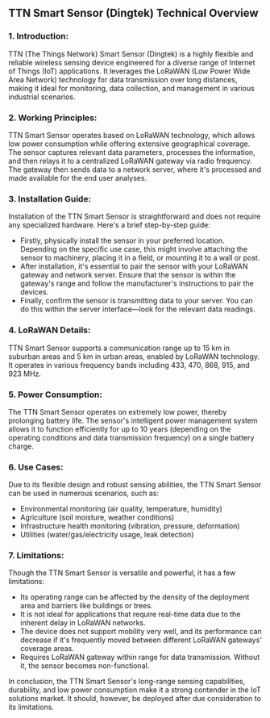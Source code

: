 ## TTN Smart Sensor (Dingtek) Technical Overview

### 1. Introduction:
TTN (The Things Network) Smart Sensor (Dingtek) is a highly flexible and reliable wireless sensing device engineered for a diverse range of Internet of Things (IoT) applications. It leverages the LoRaWAN (Low Power Wide Area Network) technology for data transmission over long distances, making it ideal for monitoring, data collection, and management in various industrial scenarios.

### 2. Working Principles:
TTN Smart Sensor operates based on LoRaWAN technology, which allows low power consumption while offering extensive geographical coverage. The sensor captures relevant data parameters, processes the information, and then relays it to a centralized LoRaWAN gateway via radio frequency. The gateway then sends data to a network server, where it's processed and made available for the end user analyses.

### 3. Installation Guide:
Installation of the TTN Smart Sensor is straightforward and does not require any specialized hardware. Here's a brief step-by-step guide:
- Firstly, physically install the sensor in your preferred location. Depending on the specific use case, this might involve attaching the sensor to machinery, placing it in a field, or mounting it to a wall or post.
- After installation, it's essential to pair the sensor with your LoRaWAN gateway and network server. Ensure that the sensor is within the gateway's range and follow the manufacturer's instructions to pair the devices.
- Finally, confirm the sensor is transmitting data to your server. You can do this within the server interface—look for the relevant data readings.

### 4. LoRaWAN Details:
TTN Smart Sensor supports a communication range up to 15 km in suburban areas and 5 km in urban areas, enabled by LoRaWAN technology. It operates in various frequency bands including 433, 470, 868, 915, and 923 MHz.

### 5. Power Consumption:
The TTN Smart Sensor operates on extremely low power, thereby prolonging battery life. The sensor's intelligent power management system allows it to function efficiently for up to 10 years (depending on the operating conditions and data transmission frequency) on a single battery charge.

### 6. Use Cases:
Due to its flexible design and robust sensing abilities, the TTN Smart Sensor can be used in numerous scenarios, such as:
- Environmental monitoring (air quality, temperature, humidity)
- Agriculture (soil moisture, weather conditions)
- Infrastructure health monitoring (vibration, pressure, deformation)
- Utilities (water/gas/electricity usage, leak detection)

### 7. Limitations:
Though the TTN Smart Sensor is versatile and powerful, it has a few limitations:
- Its operating range can be affected by the density of the deployment area and barriers like buildings or trees.
- It is not ideal for applications that require real-time data due to the inherent delay in LoRaWAN networks.
- The device does not support mobility very well, and its performance can decrease if it's frequently moved between different LoRaWAN gateways' coverage areas.  
- Requires LoRaWAN gateway within range for data transmission. Without it, the sensor becomes non-functional.

In conclusion, the TTN Smart Sensor's long-range sensing capabilities, durability, and low power consumption make it a strong contender in the IoT solutions market. It should, however, be deployed after due consideration to its limitations.